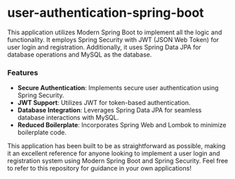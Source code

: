 # user-authentication-spring-boot

This application utilizes Modern Spring Boot to implement all the logic and functionality. It employs Spring Security with JWT (JSON Web Token) for user login and registration. Additionally, it uses Spring Data JPA for database operations and MySQL as the database.

### Features
- **Secure Authentication**: Implements secure user authentication using Spring Security.
- **JWT Support**: Utilizes JWT for token-based authentication.
- **Database Integration**: Leverages Spring Data JPA for seamless database interactions with MySQL.
- **Reduced Boilerplate**: Incorporates Spring Web and Lombok to minimize boilerplate code.

This application has been built to be as straightforward as possible, making it an excellent reference for anyone looking to implement a user login and registration system using Modern Spring Boot and Spring Security. Feel free to refer to this repository for guidance in your own applications!
